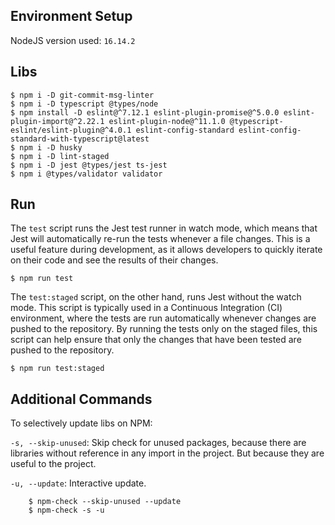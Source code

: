 ## Environment Setup
NodeJS version used: `16.14.2`

## Libs
    $ npm i -D git-commit-msg-linter
    $ npm i -D typescript @types/node
    $ npm install -D eslint@^7.12.1 eslint-plugin-promise@^5.0.0 eslint-plugin-import@^2.22.1 eslint-plugin-node@^11.1.0 @typescript-eslint/eslint-plugin@^4.0.1 eslint-config-standard eslint-config-standard-with-typescript@latest
    $ npm i -D husky
    $ npm i -D lint-staged
    $ npm i -D jest @types/jest ts-jest
    $ npm i @types/validator validator

## Run
The `test` script runs the Jest test runner in watch mode, which means that Jest will automatically re-run the tests whenever a file changes. This is a useful feature during development, as it allows developers to quickly iterate on their code and see the results of their changes.

    $ npm run test

The `test:staged` script, on the other hand, runs Jest without the watch mode. This script is typically used in a Continuous Integration (CI) environment, where the tests are run automatically whenever changes are pushed to the repository. By running the tests only on the staged files, this script can help ensure that only the changes that have been tested are pushed to the repository.

    $ npm run test:staged

## Additional Commands

To selectively update libs on NPM:

`-s, --skip-unused`: Skip check for unused packages, because there are libraries without reference in any import in the project. But because they are useful to the project.

`-u, --update`: Interactive update.

        $ npm-check --skip-unused --update
        $ npm-check -s -u

